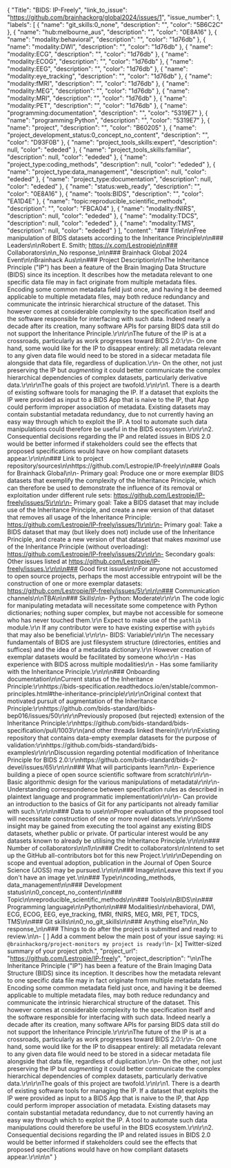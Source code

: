 {
  "Title": "BIDS: IP-Freely",
  "link_to_issue": "https://github.com/brainhackorg/global2024/issues/1",
  "issue_number": 1,
  "labels": [
    {
      "name": "git_skills:0_none",
      "description": "",
      "color": "5B6C2C"
    },
    {
      "name": "hub:melbourne_aus",
      "description": "",
      "color": "0E8A16"
    },
    {
      "name": "modality:behavioral",
      "description": "",
      "color": "1d76db"
    },
    {
      "name": "modality:DWI",
      "description": "",
      "color": "1d76db"
    },
    {
      "name": "modality:ECG",
      "description": "",
      "color": "1d76db"
    },
    {
      "name": "modality:ECOG",
      "description": "",
      "color": "1d76db"
    },
    {
      "name": "modality:EEG",
      "description": "",
      "color": "1d76db"
    },
    {
      "name": "modality:eye_tracking",
      "description": "",
      "color": "1d76db"
    },
    {
      "name": "modality:fMRI",
      "description": "",
      "color": "1d76db"
    },
    {
      "name": "modality:MEG",
      "description": "",
      "color": "1d76db"
    },
    {
      "name": "modality:MRI",
      "description": "",
      "color": "1d76db"
    },
    {
      "name": "modality:PET",
      "description": "",
      "color": "1d76db"
    },
    {
      "name": "programming:documentation",
      "description": "",
      "color": "5319E7"
    },
    {
      "name": "programming:Python",
      "description": "",
      "color": "5319E7"
    },
    {
      "name": "project",
      "description": "",
      "color": "B60205"
    },
    {
      "name": "project_development_status:0_concept_no_content",
      "description": "",
      "color": "D93F0B"
    },
    {
      "name": "project_tools_skills:expert",
      "description": null,
      "color": "ededed"
    },
    {
      "name": "project_tools_skills:familiar",
      "description": null,
      "color": "ededed"
    },
    {
      "name": "project_type:coding_methods",
      "description": null,
      "color": "ededed"
    },
    {
      "name": "project_type:data_management",
      "description": null,
      "color": "ededed"
    },
    {
      "name": "project_type:documentation",
      "description": null,
      "color": "ededed"
    },
    {
      "name": "status:web_ready",
      "description": "",
      "color": "0E8A16"
    },
    {
      "name": "tools:BIDS",
      "description": "",
      "color": "EA1D4E"
    },
    {
      "name": "topic:reproducible_scientific_methods",
      "description": "",
      "color": "FBCA04"
    },
    {
      "name": "modality:fNIRS",
      "description": null,
      "color": "ededed"
    },
    {
      "name": "modality:TDCS",
      "description": null,
      "color": "ededed"
    },
    {
      "name": "modality:TMS",
      "description": null,
      "color": "ededed"
    }
  ],
  "content": "### Title\n\nFree manipulation of BIDS datasets according to the Inheritance Principle\n\n### Leaders\n\nRobert E. Smith; https://x.com/Lestropie\n\n### Collaborators\n\n_No response_\n\n### Brainhack Global 2024 Event\n\nBrainhack Aus\n\n### Project Description\n\nThe Inheritance Principle (\"IP\") has been a feature of the Brain Imaging Data Structure (BIDS) since its inception. It describes how the metadata relevant to one specific data file may in fact originate from multiple metadata files. Encoding some common metadata field just once, and having it be deemed applicable to multiple metadata files, may both reduce redundancy and communicate the intrinsic hierarchical structure of the dataset. This however comes at considerable complexity to the specification itself and the software responsible for interfacing with such data. Indeed nearly a decade after its creation, many software APIs for parsing BIDS data still do not support the Inheritance Principle.\r\n\r\nThe future of the IP is at a crossroads, particularly as work progresses toward BIDS 2.0:\r\n-   On one hand, some would like for the IP to disappear entirely: all metadata relevant to any given data file would need to be stored in a sidecar metadata file alongside that data file, regardless of duplication.\r\n-   On the other, not just preserving the IP but *augmenting* it could better communicate the complex hierarchical dependencies of complex datasets, particularly derivative data.\r\n\r\nThe goals of this project are twofold.\r\n\r\n1.  There is a dearth of existing software tools for managing the IP. If a dataset that exploits the IP were provided as input to a BIDS App that is naive to the IP, that App could perform improper association of metadata. Existing datasets may contain substantial metadata redundancy, due to not currently having an easy way through which to exploit the IP. A tool to automate such data manipulations could therefore be useful in the BIDS ecosystem.\r\n\r\n2.  Consequential decisions regarding the IP and related issues in BIDS 2.0 would be better informed if stakeholders could see the effects that proposed specifications would have on how compliant datasets appear.\r\n\n\n### Link to project repository/sources\n\nhttps://github.com/Lestropie/IP-freely\n\n### Goals for Brainhack Global\n\n-   Primary goal: Produce one or more exemplar BIDS datasets that exemplify the complexity of the Inheritance Principle, which can therefore be used to demonstrate the influence of its removal or exploitation under different rule sets: https://github.com/Lestropie/IP-freely/issues/5\r\n\r\n-   Primary goal: Take a BIDS dataset that may include use of the Inheritance Principle, and create a new version of that dataset that removes all usage of the Inheritance Principle: https://github.com/Lestropie/IP-freely/issues/1\r\n\r\n-   Primary goal: Take a BIDS dataset that may (but likely does not) include use of the Inheritance Principle, and create a new version of that dataset that makes *maximal* use of the Inheritance Principle (without overloading): https://github.com/Lestropie/IP-freely/issues/2\r\n\r\n-   Secondary goals: Other issues listed at https://github.com/Lestropie/IP-freely/issues.\r\n\n\n### Good first issues\n\nFor anyone not accustomed to open source projects, perhaps the most accessible entrypoint will be the construction of one or more exemplar datasets: https://github.com/Lestropie/IP-freely/issues/5\r\n\n\n### Communication channels\n\nTBA\n\n### Skills\n\n-   Python: Moderate\r\n\r\n    The code logic for manipulating metadata will necessitate some competence with Python dictionaries; nothing super complex, but maybe not accessible for someone who has never touched them.\r\n    Expect to make use of the `pathlib` module.\r\n    If any contributor were to have existing expertise with `pybids` that may also be beneficial.\r\n\r\n-   BIDS: Variable\r\n\r\n    The necessary fundamentals of BIDS are just filesystem structure (directories, entities and suffices) and the idea of a metadata dictionary.\r\n    However creation of exemplar datasets would be facilitated by someone who:\r\n    -   Has experience with BIDS across multiple modalities\r\n    -   Has some familiarity with the Inheritance Principle.\r\n\n\n### Onboarding documentation\n\nCurrent status of the Inheritance Principle:\r\nhttps://bids-specification.readthedocs.io/en/stable/common-principles.html#the-inheritance-principle\r\n\r\nOriginal context that motivated pursuit of augmentation of the Inheritance Principle:\r\nhttps://github.com/bids-standard/bids-bep016/issues/50\r\n\r\nPreviously proposed (but rejected) extension of the Inheritance Principle:\r\nhttps://github.com/bids-standard/bids-specification/pull/1003\r\n(and other threads linked therein)\r\n\r\nExisting repository that contains data-empty exemplar datasets for the purpose of validation:\r\nhttps://github.com/bids-standard/bids-examples\r\n\r\nDiscussion regarding potential modification of Inheritance Principle for BIDS 2.0:\r\nhttps://github.com/bids-standard/bids-2-devel/issues/65\r\n\n\n### What will participants learn?\n\n-   Experience building a piece of open source scientific software from scratch\r\n\r\n-   Basic algorithmic design for the various manipulations of metadata\r\n\r\n-   Understanding correspondence between specification rules as described in plaintext language and programmatic implementation\r\n\r\n-   Can provide an introduction to the basics of Git for any participants not already familiar with such.\r\n\n\n### Data to use\n\nProper evaluation of the proposed tool will necessitate construction of one or more novel datasets.\r\n\r\nSome insight may be gained from executing the tool against any existing BIDS datasets, whether public or private. Of particular interest would be any datasets known to already be utilising the Inheritance Principle.\r\n\n\n### Number of collaborators\n\n1\n\n### Credit to collaborators\n\nIntend to set up the GitHub all-contributors bot for this new Project.\r\n\r\nDepending on scope and eventual adoption, publication in the Journal of Open Source Science (JOSS) may be pursued.\r\n\n\n### Image\n\nLeave this text if you don't have an image yet.\n\n### Type\n\ncoding_methods, data_management\n\n### Development status\n\n0_concept_no_content\n\n### Topic\n\nreproducible_scientific_methods\n\n### Tools\n\nBIDS\n\n### Programming language\n\nPython\n\n### Modalities\n\nbehavioral, DWI, ECG, ECOG, EEG, eye_tracking, fMRI, fNIRS, MEG, MRI, PET, TDCS, TMS\n\n### Git skills\n\n0_no_git_skills\n\n### Anything else?\n\n_No response_\n\n### Things to do after the project is submitted and ready to review.\n\n- [ ] Add a comment below the main post of your issue saying: `Hi @brainhackorg/project-monitors my project is ready!`\n- [x] Twitter-sized summary of your project pitch.",
  "project_url": "https://github.com/Lestropie/IP-freely",
  "project_description": "\n\nThe Inheritance Principle (\"IP\") has been a feature of the Brain Imaging Data Structure (BIDS) since its inception. It describes how the metadata relevant to one specific data file may in fact originate from multiple metadata files. Encoding some common metadata field just once, and having it be deemed applicable to multiple metadata files, may both reduce redundancy and communicate the intrinsic hierarchical structure of the dataset. This however comes at considerable complexity to the specification itself and the software responsible for interfacing with such data. Indeed nearly a decade after its creation, many software APIs for parsing BIDS data still do not support the Inheritance Principle.\r\n\r\nThe future of the IP is at a crossroads, particularly as work progresses toward BIDS 2.0:\r\n-   On one hand, some would like for the IP to disappear entirely: all metadata relevant to any given data file would need to be stored in a sidecar metadata file alongside that data file, regardless of duplication.\r\n-   On the other, not just preserving the IP but *augmenting* it could better communicate the complex hierarchical dependencies of complex datasets, particularly derivative data.\r\n\r\nThe goals of this project are twofold.\r\n\r\n1.  There is a dearth of existing software tools for managing the IP. If a dataset that exploits the IP were provided as input to a BIDS App that is naive to the IP, that App could perform improper association of metadata. Existing datasets may contain substantial metadata redundancy, due to not currently having an easy way through which to exploit the IP. A tool to automate such data manipulations could therefore be useful in the BIDS ecosystem.\r\n\r\n2.  Consequential decisions regarding the IP and related issues in BIDS 2.0 would be better informed if stakeholders could see the effects that proposed specifications would have on how compliant datasets appear.\r\n\n\n"
}